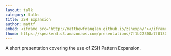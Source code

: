 ```yaml
---
layout: talk
category: talks
title: ZSH Expansion
author: mattf
embed: <iframe src="http://matthewfranglen.github.io/zshexpn/"></iframe>
thumb: https://speakerd.s3.amazonaws.com/presentations/7f1b27308a7f0130968222000a1c84b1/thumb_slide_0.jpg
---
```


A short presentation covering the use of ZSH Pattern Expansion.
